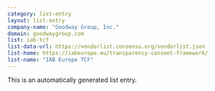 ```yaml
---
category: list-entry
layout: list-entry
company-name: "Goodway Group, Inc."
domain: goodwaygroup.com
list: iab-tcf
list-data-url: https://vendorlist.consensu.org/vendorlist.json
list-home: https://iabeurope.eu/transparency-consent-framework/
list-name: "IAB Europe TCF"
---
```


This is an automatically generated list entry.
